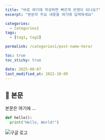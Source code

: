 ```yaml
---
title: "바로 여기에 작성하면 빠르게 반영이 되나요?"
excerpt: "본문의 주요 내용을 여기에 입력하세요"

categories:
  - Categories2
tags:
  - [tag1, tag2]

permalink: /categories1/post-name-here/

toc: true
toc_sticky: true

date: 2025-08-07
last_modified_at: 2021-10-09
---
```


## 🦥 본문

본문은 여기에 ...

```python
def hello():
  print("Hello, World!")
```
![구글 로고](https://www.google.com/images/branding/googlelogo/1x/googlelogo_color_272x92dp.png "Google Logo")
